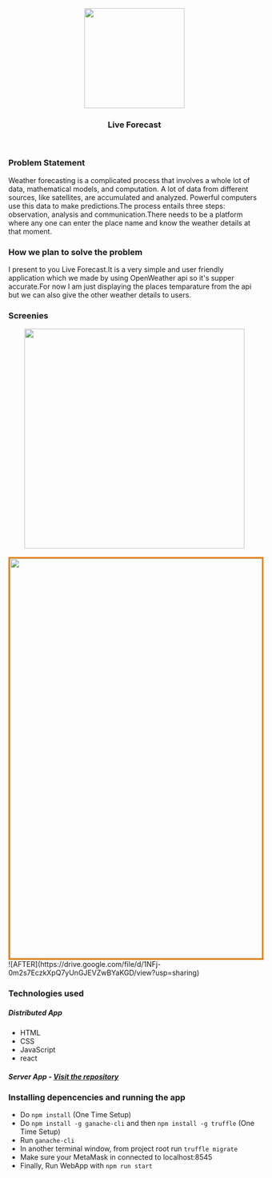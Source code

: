<div align="center" class="row">
  <img src="https://i.pinimg.com/originals/77/0b/80/770b805d5c99c7931366c2e84e88f251.png" width="200"/>
</div>
<h3 align="center">Live Forecast</h3>
<br>

### Problem Statement

Weather forecasting is a complicated process that involves a whole lot of data, mathematical models, and computation. A lot of data from different sources, like satellites, are accumulated and analyzed. Powerful computers use this data to make predictions.The process entails three steps: observation, analysis and communication.There needs to be a platform where any one can enter the place name and know the weather details at that moment.

### How we plan to solve the problem

I present to you Live Forecast.It is a very simple and user friendly application which we made by using OpenWeather api so it's supper accurate.For now I am just displaying the places temparature from the api but we can also give the other weather details to users.

### Screenies
<div align="center">
<img src="https://drive.google.com/file/d/1v6t3hDVaQ0lBeZFEIU8zASLem8gTKr9a/view?usp=sharing" width="440" align="center"/>
<br>
<br>
<img src="https://drive.google.com/file/d/1NFj-0m2s7EczkXpQ7yUnGJEVZwBYaKGD/view?usp=sharing" width="800" align="center" style="border: 3px solid #e78200;"/>

</div>
![AFTER](https://drive.google.com/file/d/1NFj-0m2s7EczkXpQ7yUnGJEVZwBYaKGD/view?usp=sharing)

### Technologies used

##### Distributed App 

* HTML
* CSS
* JavaScript
* react

##### Server App - [Visit the repository](https://github.com/AnupamBB/live-forecast)



### Installing depencencies and running the app
* Do `npm install` (One Time Setup)
* Do `npm install -g ganache-cli` and then `npm install -g truffle` (One Time Setup)
* Run `ganache-cli`
* In another terminal window, from project root run `truffle migrate`
* Make sure your MetaMask in connected to localhost:8545
* Finally, Run WebApp with `npm run start`